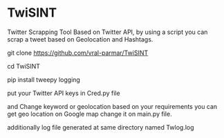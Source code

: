 # TwiSINT
Twitter Scrapping Tool Based on Twitter API, by using a script you can scrap a tweet based on Geolocation and Hashtags.

git clone https://github.com/vral-parmar/TwiSINT

cd TwiSINT

pip install tweepy logging 

put your Twitter API keys in Cred.py file 

and Change keyword or geolocation based on your requirements
you can get geo location on Google map
change it on main.py file.

additionally log file generated at same directory named Twlog.log
